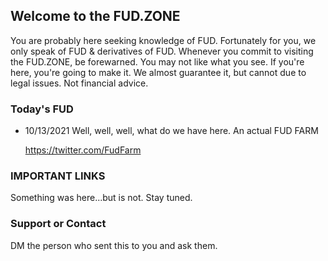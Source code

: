 ## Welcome to the FUD.ZONE

You are probably here seeking knowledge of FUD. Fortunately for you, we only speak of FUD & derivatives of FUD. Whenever you commit to visiting the FUD.ZONE, be forewarned. You may not like what you see. If you're here, you're going to make it. We almost guarantee it, but cannot due to legal issues. Not financial advice. 

### Today's FUD 

+ 10/13/2021 Well, well, well, what do we have here. An actual FUD FARM <p>https://twitter.com/FudFarm</p>

### IMPORTANT LINKS

Something was here...but is not. Stay tuned. 

### Support or Contact

DM the person who sent this to you and ask them. 
